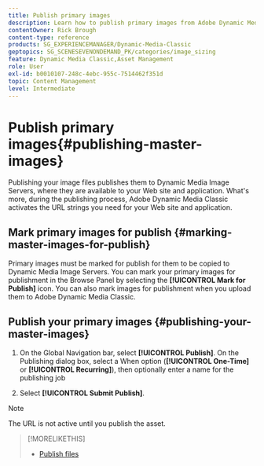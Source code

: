 ```yaml
---
title: Publish primary images
description: Learn how to publish primary images from Adobe Dynamic Media Classic.
contentOwner: Rick Brough
content-type: reference
products: SG_EXPERIENCEMANAGER/Dynamic-Media-Classic
geptopics: SG_SCENESEVENONDEMAND_PK/categories/image_sizing
feature: Dynamic Media Classic,Asset Management
role: User
exl-id: b0010107-248c-4ebc-955c-7514462f351d
topic: Content Management
level: Intermediate
---
```

# Publish primary images{#publishing-master-images}

Publishing your image files publishes them to Dynamic Media Image Servers, where they are available to your Web site and application. What's more, during the publishing process, Adobe Dynamic Media Classic activates the URL strings you need for your Web site and application.

## Mark primary images for publish {#marking-master-images-for-publish}

Primary images must be marked for publish for them to be copied to Dynamic Media Image Servers. You can mark your primary images for publishment in the Browse Panel by selecting the **[!UICONTROL Mark for Publish]** icon. You can also mark images for publishment when you upload them to Adobe Dynamic Media Classic.

## Publish your primary images {#publishing-your-master-images}

1. On the Global Navigation bar, select **[!UICONTROL Publish]**. On the Publishing dialog box, select a When option (**[!UICONTROL One-Time]** or **[!UICONTROL Recurring]**), then optionally enter a name for the publishing job

1. Select **[!UICONTROL Submit Publish]**.

>[!NOTE]
>
>The URL is not active until you publish the asset.

>[!MORELIKETHIS]
>
>* [Publish files](publishing-files.md#publishing_files)
